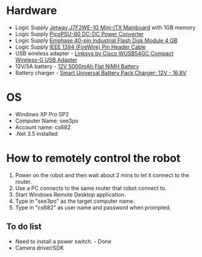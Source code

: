 # Hardware #
  * Logic Supply [Jetway J7F2WE-1G Mini-ITX Mainboard](http://www.logicsupply.com/products/j7f2we_1g) with 1GB memory
  * Logic Supply [PicoPSU-80 DC-DC Power Converter](http://www.logicsupply.com/products/picopsu_80)
  * Logic Supply [Emphase 40-pin Industrial Flash Disk Module 4 GB](http://www.logicsupply.com/products/fdm80sqi4g)
  * Logic Supply [IEEE 1394 (FireWire) Pin Header Cable](http://www.logicsupply.com/products/g01_1394_1p)
  * USB wireless adapter - [Linksys by Cisco WUSB54GC Compact Wireless-G USB Adapter](http://www.amazon.com/gp/offer-listing/B000CRFI8A/ref=dp_olp_new_map?ie=UTF8&condition=new)
  * 12V/5A battery - [12V 5000mAh Flat NiMH Battery](http://www.all-battery.com/12v5000mahflatnimhbatterypack11637.aspx)
  * Battery charger - [Smart Universal Battery Pack Charger: 12V - 16.8V](http://www.all-battery.com/smartuniversalbatterypackcharger12v-168vcurrentselection.aspx)

# OS #
  * Windows XP Pro SP2
  * Computer Name: see3po
  * Account name: cs682
  * .Net 3.5 installed

# How to remotely control the robot #
  1. Power on the robot and then wait about 2 mins to let it connect to the router.
  1. Use a PC connects to the same router that robot connect to.
  1. Start Windows Remote Desktop application.
  1. Type in "see3po" as the target computer name.
  1. Type in "cs682" as user name and password when prompted.

## To do list ##
  * Need to install a power switch. - Done
  * Camera driver/SDK